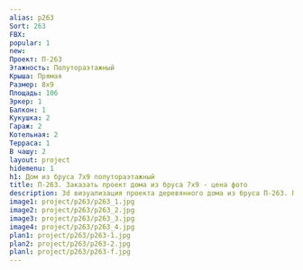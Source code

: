 ```yaml
---
alias: p263
Sort: 263
FBX: 
popular: 1
new: 
Проект: П-263
Этажность: Полутораэтажный
Крыша: Прямая
Размер: 8х9
Площадь: 106
Эркер: 1
Балкон: 1
Кукушка: 2
Гараж: 2
Котельная: 2
Терраса: 1
В чашу: 2
layout: project
hidemenu: 1
h1: Дом из бруса 7х9 полутораэтажный
title: П-263. Заказать проект дома из бруса 7х9 - цена фото
description: 3d визуализация проекта деревянного дома из бруса П-263. Площадь 106 м2, размер 7х9. Вы можете внести любые изменения в проект.
image1: project/p263/p263_1.jpg
image2: project/p263/p263_2.jpg
image3: project/p263/p263_3.jpg
image4: project/p263/p263_4.jpg
plan1: project/p263/p263-1.jpg
plan2: project/p263/p263-2.jpg
planl: project/p263/p263-f.jpg
---
```

